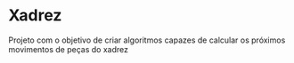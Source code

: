 # Xadrez
Projeto com o objetivo de criar algoritmos capazes de calcular os próximos movimentos de peças do xadrez
